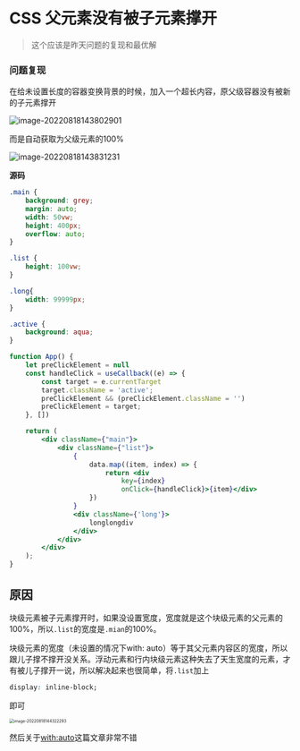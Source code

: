 # CSS 父元素没有被子元素撑开

> 这个应该是昨天问题的复现和最优解

### 问题复现

在给未设置长度的容器变换背景的时候，加入一个超长内容，原父级容器没有被新的子元素撑开

![image-20220818143802901](https://cdn.yihuiblog.top/images/202208181438034.png)

而是自动获取为父级元素的100%

![image-20220818143831231](https://cdn.yihuiblog.top/images/202208181438310.png)

**源码**

```css
.main {
    background: grey;
    margin: auto;
    width: 50vw;
    height: 400px;
    overflow: auto;
}

.list {
    height: 100vw;
}

.long{
    width: 99999px;
}

.active {
    background: aqua;
}
```

```jsx
function App() {
    let preClickElement = null
    const handleClick = useCallback((e) => {
        const target = e.currentTarget
        target.className = 'active';
        preClickElement && (preClickElement.className = '')
        preClickElement = target;
    }, [])

    return (
        <div className={"main"}>
            <div className={"list"}>
                {
                    data.map((item, index) => {
                        return <div
                            key={index}
                            onClick={handleClick}>{item}</div>
                    })
                }
                <div className={'long'}>
                    longlongdiv
                </div>
            </div>
        </div>
    );
}
```

## 原因

块级元素被子元素撑开时，如果没设置宽度，宽度就是这个块级元素的父元素的100%，所以`.list`的宽度是`.mian`的100%。

块级元素的宽度（未设置的情况下with: auto）等于其父元素内容区的宽度，所以跟儿子撑不撑开没关系。浮动元素和行内块级元素这种失去了天生宽度的元素，才有被儿子撑开一说，所以解决起来也很简单，将`.list`加上

```css
display: inline-block;
```

即可 

<img src="https://cdn.yihuiblog.top/images/202208181443387.png" alt="image-20220818144322293" style="zoom:50%;" />

然后关于[with:auto](https://www.zhangxinxu.com/wordpress/2018/07/css-width-auto/)这篇文章非常不错
